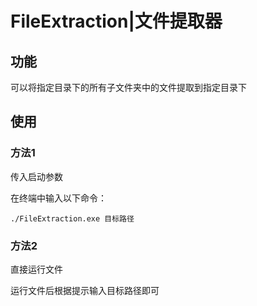 # FileExtraction|文件提取器

## 功能

可以将指定目录下的所有子文件夹中的文件提取到指定目录下

## 使用

### 方法1

传入启动参数

在终端中输入以下命令：

	./FileExtraction.exe 目标路径

### 方法2

直接运行文件

运行文件后根据提示输入目标路径即可
